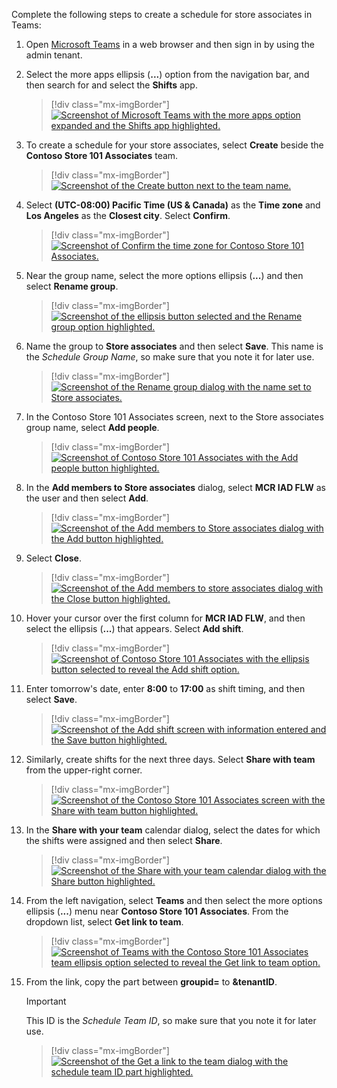 Complete the following steps to create a schedule for store associates in Teams:

1. Open [Microsoft Teams](https://teams.microsoft.com/?azure-portal=true) in a web browser and then sign in by using the admin tenant.

1. Select the more apps ellipsis (**...**) option from the navigation bar, and then search for and select the **Shifts** app.

   > [!div class="mx-imgBorder"]
   > [![Screenshot of Microsoft Teams with the more apps option expanded and the Shifts app highlighted.](../media/shifts-app.png)](../media/shifts-app.png#lightbox)

1. To create a schedule for your store associates, select **Create** beside the **Contoso Store 101 Associates** team.

   > [!div class="mx-imgBorder"]
   > [![Screenshot of the Create button next to the team name.](../media/create-schedule.png)](../media/create-schedule.png#lightbox)

1. Select **(UTC-08:00) Pacific Time (US & Canada)** as the **Time zone** and **Los Angeles** as the **Closest city**. Select **Confirm**.

   > [!div class="mx-imgBorder"]
   > [![Screenshot of Confirm the time zone for Contoso Store 101 Associates.](../media/set-time-zone.png)](../media/set-time-zone.png#lightbox)

1. Near the group name, select the more options ellipsis (**...**) and then select **Rename group**.

   > [!div class="mx-imgBorder"]
   > [![Screenshot of the ellipsis button selected and the Rename group option highlighted.](../media/rename-group.png)](../media/rename-group.png#lightbox)

1. Name the group to **Store associates** and then select **Save**. This name is the *Schedule Group Name*, so make sure that you note it for later use.

   > [!div class="mx-imgBorder"]
   > [![Screenshot of the Rename group dialog with the name set to Store associates.](../media/group-store-associates.png)](../media/group-store-associates.png#lightbox)

1. In the Contoso Store 101 Associates screen, next to the Store associates group name, select **Add people**.

   > [!div class="mx-imgBorder"]
   > [![Screenshot of Contoso Store 101 Associates with the Add people button highlighted.](../media/add-people.png)](../media/add-people.png#lightbox)

1. In the **Add members to Store associates** dialog, select **MCR IAD FLW** as the user and then select **Add**.

   > [!div class="mx-imgBorder"]
   > [![Screenshot of the Add members to Store associates dialog with the Add button highlighted.](../media/add-members.png)](../media/add-members.png#lightbox)

1. Select **Close**.

   > [!div class="mx-imgBorder"]
   > [![Screenshot of the Add members to store associates dialog with the Close button highlighted.](../media/close-add-members.png)](../media/close-add-members.png#lightbox)

1. Hover your cursor over the first column for **MCR IAD FLW**, and then select the ellipsis (**...**) that appears. Select **Add shift**.

   > [!div class="mx-imgBorder"]
   > [![Screenshot of Contoso Store 101 Associates with the ellipsis button selected to reveal the Add shift option.](../media/add-shift.png)](../media/add-shift.png#lightbox)

1. Enter tomorrow's date, enter **8:00** to **17:00** as shift timing, and then select **Save**.

   > [!div class="mx-imgBorder"]
   > [![Screenshot of the Add shift screen with information entered and the Save button highlighted.](../media/save-shift.png)](../media/save-shift.png#lightbox)

1. Similarly, create shifts for the next three days. Select **Share with team** from the upper-right corner.

   > [!div class="mx-imgBorder"]
   > [![Screenshot of the Contoso Store 101 Associates screen with the Share with team button highlighted.](../media/share-teams.png)](../media/share-teams.png#lightbox)

1. In the **Share with your team** calendar dialog, select the dates for which the shifts were assigned and then select **Share**.

   > [!div class="mx-imgBorder"]
   > [![Screenshot of the Share with your team calendar dialog with the Share button highlighted.](../media/share.png)](../media/share.png#lightbox)

1. From the left navigation, select **Teams** and then select the more options ellipsis (**...**) menu near **Contoso Store 101 Associates**. From the dropdown list, select **Get link to team**.

   > [!div class="mx-imgBorder"]
   > [![Screenshot of Teams with the Contoso Store 101 Associates team ellipsis option selected to reveal the Get link to team option.](../media/get-link-team.png)](../media/get-link-team.png#lightbox)

1. From the link, copy the part between **groupid=** to **&tenantID**. 

   > [!IMPORTANT]
   > This ID is the *Schedule Team ID*, so make sure that you note it for later use.

   > [!div class="mx-imgBorder"]
   > [![Screenshot of the Get a link to the team dialog with the schedule team ID part highlighted.](../media/copy-group-id.png)](../media/copy-group-id.png#lightbox)
